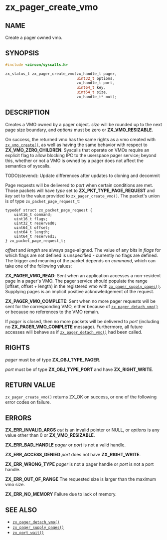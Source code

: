 # zx_pager_create_vmo

## NAME

<!-- Updated by update-docs-from-fidl, do not edit. -->

Create a pager owned vmo.

## SYNOPSIS

<!-- Updated by update-docs-from-fidl, do not edit. -->

```c
#include <zircon/syscalls.h>

zx_status_t zx_pager_create_vmo(zx_handle_t pager,
                                uint32_t options,
                                zx_handle_t port,
                                uint64_t key,
                                uint64_t size,
                                zx_handle_t* out);
```

## DESCRIPTION

Creates a VMO owned by a pager object. *size* will be rounded up to the next page size
boundary, and *options* must be zero or **ZX_VMO_RESIZABLE**.

On success, the returned vmo has the same rights as a vmo created with [`zx_vmo_create()`], as well
as having the same behavior with respect to **ZX_VMO_ZERO_CHILDREN**. Syscalls that operate on VMOs
require an explicit flag to allow blocking IPC to the userspace pager service; beyond this, whether
or not a VMO is owned by a pager does not affect the semantics of syscalls.

TODO(stevend): Update differences after updates to cloning and decommit

Page requests will be delivered to *port* when certain conditions are met. Those packets will have
*type* set to **ZX_PKT_TYPE_PAGE_REQUEST** and *key* set to the value provided to
`zx_pager_create_vmo()`. The packet's union is of type `zx_packet_page_request_t`:

```
typedef struct zx_packet_page_request {
    uint16_t command;
    uint16_t flags;
    uint32_t reserved0;
    uint64_t offset;
    uint64_t length;
    uint64_t reserved1;
} zx_packet_page_request_t;
```

*offset* and *length* are always page-aligned. The value of any bits in *flags* for which flags
are not defined is unspecified - currently no flags are defined. The trigger and meaning of
the packet depends on *command*, which can take one of the following values:

**ZX_PAGER_VMO_READ**: Sent when an application accesses a non-resident page in a pager's VMO. The
pager service should populate the range [offset, offset + length) in the registered vmo with
[`zx_pager_supply_pages()`]. Supplying pages is an implicit positive acknowledgement of the request.

**ZX_PAGER_VMO_COMPLETE**: Sent when no more pager requests will be sent for the corresponding
VMO, either because of [`zx_pager_detach_vmo()`] or because no references to the VMO remain.

If *pager* is closed, then no more packets will be delivered to *port* (including no
**ZX_PAGER_VMO_COMPLETE** message). Furthermore, all future accesses will behave as if
[`zx_pager_detach_vmo()`] had been called.

## RIGHTS

<!-- Updated by update-docs-from-fidl, do not edit. -->

*pager* must be of type **ZX_OBJ_TYPE_PAGER**.

*port* must be of type **ZX_OBJ_TYPE_PORT** and have **ZX_RIGHT_WRITE**.

## RETURN VALUE

`zx_pager_create_vmo()` returns ZX_OK on success, or one of the following error codes on failure.

## ERRORS

**ZX_ERR_INVALID_ARGS** *out* is an invalid pointer or NULL, or *options* is any value other than
0 or **ZX_VMO_RESIZABLE**.

**ZX_ERR_BAD_HANDLE** *pager* or *port* is not a valid handle.

**ZX_ERR_ACCESS_DENIED** *port* does not have **ZX_RIGHT_WRITE**.

**ZX_ERR_WRONG_TYPE** *pager* is not a pager handle or *port* is not a port handle.

**ZX_ERR_OUT_OF_RANGE** The requested size is larger than the maximum vmo size.

**ZX_ERR_NO_MEMORY**  Failure due to lack of memory.

## SEE ALSO

 - [`zx_pager_detach_vmo()`]
 - [`zx_pager_supply_pages()`]
 - [`zx_port_wait()`]

<!-- References updated by update-docs-from-fidl, do not edit. -->

[`zx_pager_detach_vmo()`]: pager_detach_vmo.md
[`zx_pager_supply_pages()`]: pager_supply_pages.md
[`zx_port_wait()`]: port_wait.md
[`zx_vmo_create()`]: vmo_create.md
